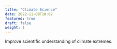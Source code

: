 ```yaml
---
title: "Climate Science"
date: 2022-11-08T18:02
featured: true
draft: false
weight: 1
---
```


Improve scientific understanding of climate extremes.
